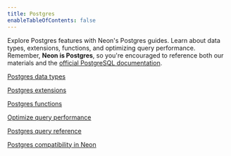 ```yaml
---
title: Postgres
enableTableOfContents: false
---
```


Explore Postgres features with Neon's Postgres guides. Learn about data types, extensions, functions, and optimizing query performance. Remember, **Neon is Postgres**, so you're encouraged to reference both our materials and the [official PostgreSQL documentation](https://www.postgresql.org/docs/current/).

<DetailIconCards>

<a href="/docs/postgres/data-types-intro" description="Learn about Postgres data types" icon="app-store" icon="app-store">Postgres data types</a>

<a href="/docs/extensions/extensions-intro" description="Level up your database with our many supported Postgres extensions" icon="app-store">Postgres extensions</a>

<a href="/docs/postgres/functions-intro" description="Learn about Postgres functions" icon="app-store" icon="app-store">Postgres functions</a>

<a href="/docs/postgres/query-performance" description="Strategies for optimizing Postgres query performance in Neon" icon="app-store" icon="app-store">Optimize query performance</a>

<a href="/docs/ppostgres/query-reference" description="Find examples and templates for commonly-used Postgres queries" icon="app-store" icon="app-store">Postgres query reference</a>

<a href="/docs/reference/compatibility" description="Learn about Neon as a managed Postgres service" icon="app-store" icon="app-store">Postgres compatibility in Neon</a>

</DetailIconCards>